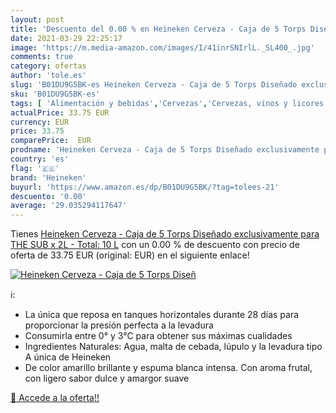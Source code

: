 ```yaml
---
layout: post
title: 'Descuento del 0.00 % en Heineken Cerveza - Caja de 5 Torps Diseñ'
date: 2021-03-29 22:25:17
image: 'https://m.media-amazon.com/images/I/41inrSNIrlL._SL400_.jpg'
comments: true
category: ofertas
author: 'tole.es'
slug: 'B01DU9G5BK-es Heineken Cerveza - Caja de 5 Torps Diseñado exclusivamente...'
sku: 'B01DU9G5BK-es'
tags: [ 'Alimentación y bebidas','Cervezas','Cervezas, vinos y licores','cerveza','heineken', ]
actualPrice: 33.75 EUR
currency: EUR
price: 33.75
comparePrice:  EUR
prodname: 'Heineken Cerveza - Caja de 5 Torps Diseñado exclusivamente para THE SUB x 2L - Total: 10 L'
country: 'es'
flag: '🇪🇸'
brand: 'Heineken'
buyurl: 'https://www.amazon.es/dp/B01DU9G5BK/?tag=tolees-21'
descuento: '0.00'
average: '29.035294117647'
---
```


Tienes [Heineken Cerveza - Caja de 5 Torps Diseñado exclusivamente para THE SUB x 2L - Total: 10 L](https://www.amazon.es/dp/B01DU9G5BK/?tag=tolees-21) con un 0.00 % de descuento con precio de oferta de 33.75 EUR (original:  EUR) en el siguiente enlace!

[![Heineken Cerveza - Caja de 5 Torps Diseñ](https://m.media-amazon.com/images/I/41inrSNIrlL._SL400_.jpg)](https://www.amazon.es/dp/B01DU9G5BK/?tag=tolees-21)

ℹ️:

- La única que reposa en tanques horizontales durante 28 días para proporcionar la presión perfecta a la levadura
- Consumirla entre 0° y 3°C para obtener sus máximas cualidades
- Ingredientes Naturales: Agua, malta de cebada, lúpulo y la levadura tipo A única de Heineken
- De color amarillo brillante y espuma blanca intensa. Con aroma frutal, con ligero sabor dulce y amargor suave

[🛒 Accede a la oferta!!](https://www.amazon.es/dp/B01DU9G5BK/?tag=tolees-21)

